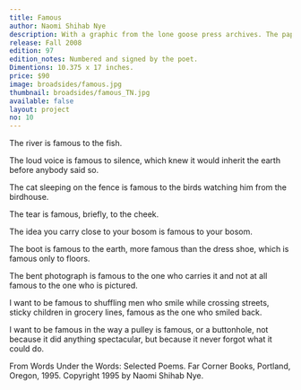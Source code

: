 ```yaml
---
title: Famous
author: Naomi Shihab Nye
description: With a graphic from the lone goose press archives. The paper is Canal, from the Saint-Armand mill in Montreal, Québec, Canada and is made using a variety of recycled fibers. The types are Optima for text and Donatello for display, printed from polymer plates on a Vandercook 219 proofing press.
release: Fall 2008
edition: 97
edition_notes: Numbered and signed by the poet.
Dimentions: 10.375 x 17 inches.
price: $90
image: broadsides/famous.jpg
thumbnail: broadsides/famous_TN.jpg
available: false
layout: project
no: 10
---
```


The river is famous to the fish.

The loud voice is famous to silence,
which knew it would inherit the earth
before anybody said so.

The cat sleeping on the fence is famous to the birds
watching him from the birdhouse.

The tear is famous, briefly, to the cheek.

The idea you carry close to your bosom
is famous to your bosom.

The boot is famous to the earth,
more famous than the dress shoe,
which is famous only to floors.

The bent photograph is famous to the one who carries it
and not at all famous to the one who is pictured.

I want to be famous to shuffling men
who smile while crossing streets,
sticky children in grocery lines,
famous as the one who smiled back.

I want to be famous in the way a pulley is famous,
or a buttonhole, not because it did anything spectacular,
but because it never forgot what it could do.


From Words Under the Words: Selected Poems. Far Corner Books,
Portland, Oregon, 1995. Copyright 1995 by Naomi Shihab Nye.
